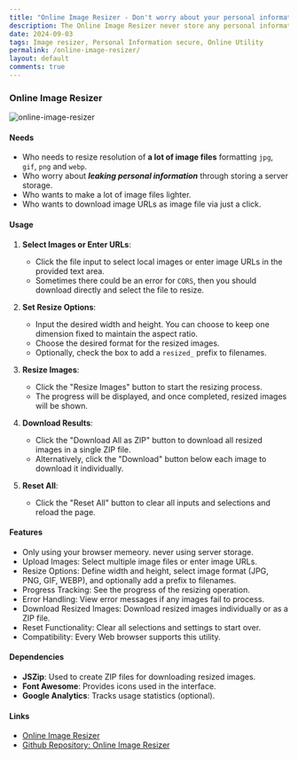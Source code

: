```yaml
---
title: "Online Image Resizer - Don't worry about your personal information"
description: The Online Image Resizer never store any personal information. This Util supports a lot of amount processing.
date: 2024-09-03
tags: Image resizer, Personal Information secure, Online Utility
permalink: /online-image-resizer/
layout: default
comments: true
---
```


### Online Image Resizer

<img src="{{site.assets}}{{ page.permalink }}onlineImageResizer.JPG" alt="online-image-resizer">

#### Needs

- Who needs to resize resolution of **a lot of image files** formatting `jpg`, `gif`, `png` and `webp`.
- Who worry about **_leaking personal information_** through storing a server storage.
- Who wants to make a lot of image files lighter.
- Who wants to download image URLs as image file via just a click.

#### Usage

1. **Select Images or Enter URLs**:
   - Click the file input to select local images or enter image URLs in the provided text area.
   - Sometimes there could be an error for `CORS`, then you should download directly and select the file to resize.
2. **Set Resize Options**:

   - Input the desired width and height. You can choose to keep one dimension fixed to maintain the aspect ratio.
   - Choose the desired format for the resized images.
   - Optionally, check the box to add a `resized_` prefix to filenames.

3. **Resize Images**:

   - Click the "Resize Images" button to start the resizing process.
   - The progress will be displayed, and once completed, resized images will be shown.

4. **Download Results**:

   - Click the "Download All as ZIP" button to download all resized images in a single ZIP file.
   - Alternatively, click the "Download" button below each image to download it individually.

5. **Reset All**:
   - Click the "Reset All" button to clear all inputs and selections and reload the page.

#### Features

- Only using your browser memeory. never using server storage.
- Upload Images: Select multiple image files or enter image URLs.
- Resize Options: Define width and height, select image format (JPG, PNG, GIF, WEBP), and optionally add a prefix to filenames.
- Progress Tracking: See the progress of the resizing operation.
- Error Handling: View error messages if any images fail to process.
- Download Resized Images: Download resized images individually or as a ZIP file.
- Reset Functionality: Clear all selections and settings to start over.
- Compatibility: Every Web browser supports this utility.

#### Dependencies

- **JSZip**: Used to create ZIP files for downloading resized images.
- **Font Awesome**: Provides icons used in the interface.
- **Google Analytics**: Tracks usage statistics (optional).

#### Links

- [Online Image Resizer](https://saramjh.github.io/resizeIMG)
- [Github Repository: Online Image Resizer](https://github.com/saramjh/resizeIMG)

